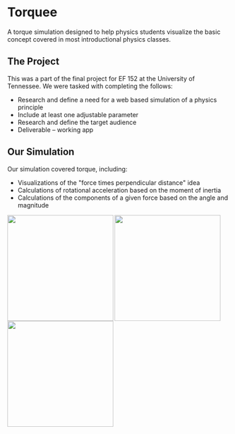 # Torquee
A torque simulation designed to help physics students visualize the basic concept covered in most introductional physics classes.

## The Project
This was a part of the final project for EF 152 at the University of Tennessee. We were tasked with completing the follows:
- Research and define a need for a web based simulation of a physics principle
- Include at least one adjustable parameter
- Research and define the target audience
- Deliverable – working app

## Our Simulation
Our simulation covered torque, including:
- Visualizations of the "force times perpendicular distance" idea
- Calculations of rotational acceleration based on the moment of inertia
- Calculations of the components of a given force based on the angle and magnitude

<img align="left" src="https://i.imgur.com/xi8nLOo.png" height="240">
<img align="left" src="https://thumbs.gfycat.com/LivelyConventionalDormouse-small.gif" height="240">
<img align="clear" src="https://i.imgur.com/jlxCBqv.png" height="240">
